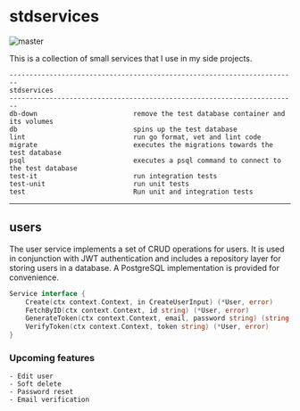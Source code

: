 # stdservices
![master](https://github.com/alesr/stdservices/actions/workflows/ci.yaml/badge.svg)


This is a collection of small services that I use in my side projects.

```
------------------------------------------------------------------------
stdservices
------------------------------------------------------------------------
db-down                        remove the test database container and its volumes
db                             spins up the test database
lint                           run go format, vet and lint code
migrate                        executes the migrations towards the test database
psql                           executes a psql command to connect to the test database
test-it                        run integration tests
test-unit                      run unit tests
test                           Run unit and integration tests
```
---
## users

The user service implements a set of CRUD operations for users. It is used in conjunction with JWT authentication and includes
a repository layer for storing users in a database. A PostgreSQL implementation is provided for convenience.

```go
Service interface {
    Create(ctx context.Context, in CreateUserInput) (*User, error)
    FetchByID(ctx context.Context, id string) (*User, error)
    GenerateToken(ctx context.Context, email, password string) (string, error)
    VerifyToken(ctx context.Context, token string) (*User, error)
}
```

### Upcoming features
    - Edit user
    - Soft delete
    - Password reset
    - Email verification
